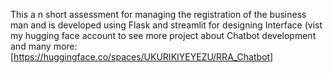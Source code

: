 This a n short assessment for managing the registration of the business man and is developed using Flask and streamlit for designing Interface (vist my hugging face account to see more project about Chatbot development and many more: [https://huggingface.co/spaces/UKURIKIYEYEZU/RRA_Chatbot]

